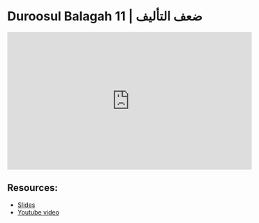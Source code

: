 # Duroosul Balagah 11 | ضعف التأليف
                
<iframe width="560" height="315" src="https://www.youtube-nocookie.com/embed/i-huLEJU2Hg?start=0" frameborder="0" allow="accelerometer; autoplay; encrypted-media; gyroscope; picture-in-picture" allowfullscreen="allowfullscreen">
</iframe><BR>

## Resources:
- [Slides](https://github.com/arshare/resources_balagha_pdfs)
- [Youtube video](https://www.youtube.com/watch?v=i-huLEJU2Hg&list=PLzn0qdi6JpdvvXVuJ7kIusNquSxeyKJvc)

